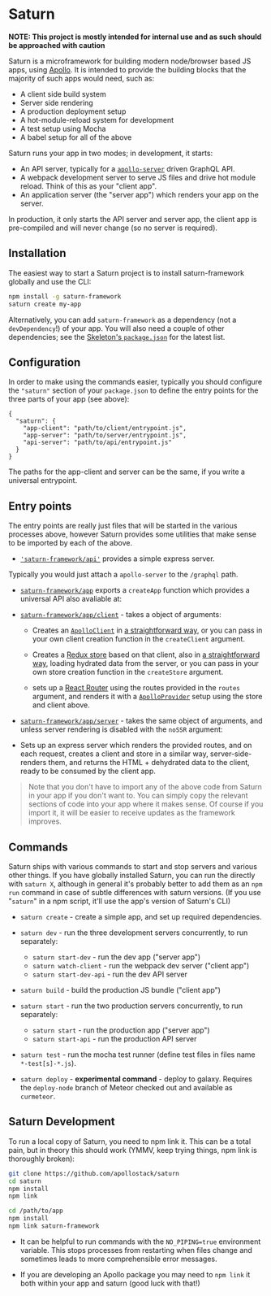 # Saturn

**NOTE: This project is mostly intended for internal use and as such should be approached with caution**

Saturn is a microframework for building modern node/browser based JS apps, using [Apollo](http://apollostack.com). It is intended to provide the building blocks that the majority of such apps would need, such as:

 - A client side build system
 - Server side rendering
 - A production deployment setup
 - A hot-module-reload system for development
 - A test setup using Mocha
 - A babel setup for all of the above

Saturn runs your app in two modes; in development, it starts:

 - An API server, typically for a [`apollo-server`](https://github.com/apollostack/apollo-server) driven GraphQL API.
 - A webpack development server to serve JS files and drive hot module reload. Think of this as your "client app".
 - An application server (the "server app") which renders your app on the server.

In production, it only starts the API server and server app, the client app is pre-compiled and will never change (so no server is required).

## Installation

The easiest way to start a Saturn project is to install saturn-framework globally and use the CLI:

```bash
npm install -g saturn-framework
saturn create my-app
```

Alternatively, you can add `saturn-framework` as a dependency (not a `devDependency`!) of your app. You will also need a couple of other dependencies; see the [Skeleton's `package.json`](https://github.com/apollostack/saturn/blob/master/skel/package.json) for the latest list.

## Configuration

In order to make using the commands easier, typically you should configure the `"saturn"` section of your `package.json` to define the entry points for the three parts of your app (see above):

```
{
  "saturn": {
    "app-client": "path/to/client/entrypoint.js",
    "app-server": "path/to/server/entrypoint.js",
    "api-server": "path/to/api/entrypoint.js"
  }
}
```

The paths for the app-client and server can be the same, if you write a universal entrypoint.

## Entry points

The entry points are really just files that will be started in the various processes above, however Saturn provides some utilities that make sense to be imported by each of the above.

  - [`'saturn-framework/api'`](https://github.com/apollostack/saturn/blob/master/api/index.js) provides a simple express server.

  Typically you would just attach a `apollo-server` to the `/graphql` path.

  - [`saturn-framework/app`](https://github.com/apollostack/saturn/blob/master/app/index.js) exports a `createApp` function which provides a universal API also avaliable at:

  - [`saturn-framework/app/client`](https://github.com/apollostack/saturn/blob/master/app/client.js) - takes a object of arguments:

    - Creates an [`ApolloClient`](http://github.com/apollostack/apollo-client) in [a straightforward way](https://github.com/apollostack/saturn/blob/master/app/apollo-client.js), or you can pass in your own client creation function in the `createClient` argument.

    - Creates a [Redux store](http://redux.js.org) based on that client, also in [a straightforward way](https://github.com/apollostack/saturn/blob/master/app/store.js), loading hydrated data from the server, or you can pass in your own store creation function in the `createStore` argument.

    - sets up a [React Router](https://github.com/reactjs/react-router) using the routes provided in the `routes` argument, and renders it with a [`ApolloProvider`](https://github.com/apollostack/react-apollo) setup using the store and client above.

  - [`saturn-framework/app/server`](https://github.com/apollostack/saturn/blob/master/app/server.js) - takes the same object of arguments, and unless server rendering is disabled with the `noSSR` argument:

   - Sets up an express server which renders the provided routes, and on each request, creates a client and store in a similar way, server-side-renders them, and returns the HTML + dehydrated data to the client, ready to be consumed by the client app.

> Note that you don't have to import any of the above code from Saturn in your app if you don't want to. You can simply copy the relevant sections of code into your app where it makes sense. Of course if you import it, it will be easier to receive updates as the framework improves.

## Commands

Saturn ships with various commands to start and stop servers and various other things. If you have globally installed Saturn, you can run the directly with `saturn X`, although in general it's probably better to add them as an `npm run`  command in case of subtle differences with saturn versions. (If you use "`saturn`" in a npm script, it'll use the app's version of Saturn's CLI)

- `saturn create` - create a simple app, and set up required dependencies.

- `saturn dev` - run the three development servers concurrently, to run separately:
  - `saturn start-dev` - run the dev app ("server app")
  - `saturn watch-client` - run the webpack dev server ("client app")
  - `saturn start-dev-api` - run the dev API server

- `saturn build` - build the production JS bundle ("client app")

- `saturn start` - run the two production servers concurrently, to run separately:
  - `saturn start` - run the production app ("server app")
  - `saturn start-api` - run the production API server

- `saturn test` - run the mocha test runner (define test files in files name `*-test[s]-*.js`).

- `saturn deploy` - **experimental command** -  deploy to galaxy. Requires the `deploy-node` branch of Meteor checked out and available as `curmeteor`.

## Saturn Development

To run a local copy of Saturn, you need to npm link it. This can be a total pain, but in theory this should work (YMMV, keep trying things, npm link is thoroughly broken):

```bash
git clone https://github.com/apollostack/saturn
cd saturn
npm install
npm link

cd /path/to/app
npm install
npm link saturn-framework
```

- It can be helpful to run commands with the `NO_PIPING=true` environment variable. This stops processes from restarting when files change and sometimes leads to more comprehensible error messages.

- If you are developing an Apollo package you may need to `npm link` it both within your app and saturn (good luck with that!)

